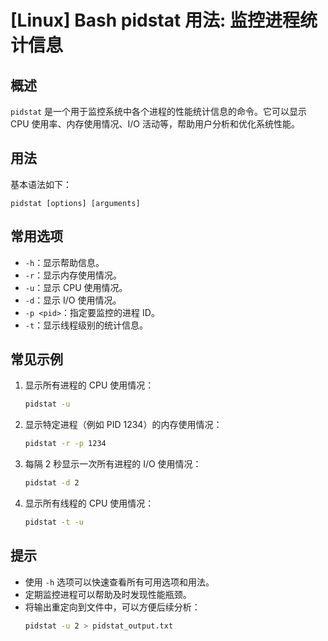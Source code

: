 # [Linux] Bash pidstat 用法: 监控进程统计信息

## 概述
`pidstat` 是一个用于监控系统中各个进程的性能统计信息的命令。它可以显示 CPU 使用率、内存使用情况、I/O 活动等，帮助用户分析和优化系统性能。

## 用法
基本语法如下：
```
pidstat [options] [arguments]
```

## 常用选项
- `-h`：显示帮助信息。
- `-r`：显示内存使用情况。
- `-u`：显示 CPU 使用情况。
- `-d`：显示 I/O 使用情况。
- `-p <pid>`：指定要监控的进程 ID。
- `-t`：显示线程级别的统计信息。

## 常见示例
1. 显示所有进程的 CPU 使用情况：
   ```bash
   pidstat -u
   ```

2. 显示特定进程（例如 PID 1234）的内存使用情况：
   ```bash
   pidstat -r -p 1234
   ```

3. 每隔 2 秒显示一次所有进程的 I/O 使用情况：
   ```bash
   pidstat -d 2
   ```

4. 显示所有线程的 CPU 使用情况：
   ```bash
   pidstat -t -u
   ```

## 提示
- 使用 `-h` 选项可以快速查看所有可用选项和用法。
- 定期监控进程可以帮助及时发现性能瓶颈。
- 将输出重定向到文件中，可以方便后续分析：
  ```bash
  pidstat -u 2 > pidstat_output.txt
  ```